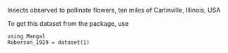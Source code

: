 Insects observed to pollinate flowers, ten miles of Carlinville, Illinois, USA

To get this dataset from the package, use

    using Mangal
    Roberson_1929 = dataset(1)

